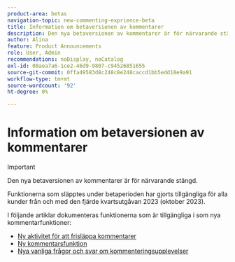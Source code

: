 ```yaml
---
product-area: betas
navigation-topic: new-commenting-exprience-beta
title: Information om betaversionen av kommentarer
description: Den nya betaversionen av kommentarer är för närvarande stängd. I följande artiklar dokumenteras funktionerna som är tillgängliga i som nya kommentarfunktioner.
author: Alina
feature: Product Announcements
role: User, Admin
recommendations: noDisplay, noCatalog
exl-id: 08aea7a6-1ce2-46d9-9807-c94526851655
source-git-commit: 0ffa49583d8c248c8e248caccd1bb5edd18e9a91
workflow-type: tm+mt
source-wordcount: '92'
ht-degree: 0%

---
```


# Information om betaversionen av kommentarer

>[!IMPORTANT]
>
>Den nya betaversionen av kommentarer är för närvarande stängd.
>
>Funktionerna som släpptes under betaperioden har gjorts tillgängliga för alla kunder från och med den fjärde kvartsutgåvan 2023 (oktober 2023).


I följande artiklar dokumenteras funktionerna som är tillgängliga i som nya kommentarfunktioner:

* [Ny aktivitet för att frisläppa kommentarer](../new-commenting-experience-beta/new-commenting-beta-experience-release-activity.md)
* [Ny kommentarsfunktion](../new-commenting-experience-beta/unified-commenting-experience.md)
* [Nya vanliga frågor och svar om kommenteringsupplevelser](../new-commenting-experience-beta/new-commenting-faq.md)
